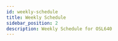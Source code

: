 ```yaml
---
id: weekly-schedule
title: Weekly Schedule
sidebar_position: 2
description: Weekly Schedule for OSL640
---
```



